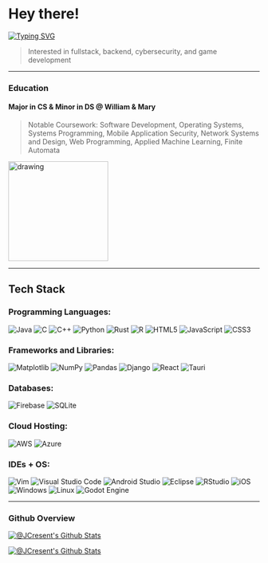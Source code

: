 # Hey there!
<!-- Welcome to my page, my name is Justin Cresent -->
[![Typing SVG](https://readme-typing-svg.demolab.com?font=Tiny5&size=24&duration=6000&pause=2000&color=F6F7B6&random=false&width=600&height=40&lines=Welcome+to+my+page%2C+my+name+is+Justin+Cresent)](https://git.io/typing-svg)
> Interested in fullstack, backend, cybersecurity, and game development
---
### Education
#### Major in CS & Minor in DS @ William & Mary
> Notable Coursework: Software Development, Operating Systems, Systems Programming, Mobile Application Security, Network Systems and Design, Web Programming, Applied Machine Learning, Finite Automata  
<img src="https://1000logos.net/wp-content/uploads/2021/07/William-and-Mary-Tribe-logo.png" alt="drawing" width="200"/>

---  
## Tech Stack

### Programming Languages:  
![Java](https://img.shields.io/badge/java-%23ED8B00.svg?style=for-the-badge&logo=openjdk&logoColor=white) ![C](https://img.shields.io/badge/c-%2300599C.svg?style=for-the-badge&logo=c&logoColor=white) ![C++](https://img.shields.io/badge/c++-%2300599C.svg?style=for-the-badge&logo=c%2B%2B&logoColor=white) ![Python](https://img.shields.io/badge/python-3670A0?style=for-the-badge&logo=python&logoColor=ffdd54) ![Rust](https://img.shields.io/badge/rust-%23000000.svg?style=for-the-badge&logo=rust&logoColor=white) ![R](https://img.shields.io/badge/r-%23276DC3.svg?style=for-the-badge&logo=r&logoColor=white) ![HTML5](https://img.shields.io/badge/html5-%23E34F26.svg?style=for-the-badge&logo=html5&logoColor=white) ![JavaScript](https://img.shields.io/badge/javascript-%23323330.svg?style=for-the-badge&logo=javascript&logoColor=%23F7DF1E) ![CSS3](https://img.shields.io/badge/css3-%231572B6.svg?style=for-the-badge&logo=css3&logoColor=white)

### Frameworks and Libraries:  
![Matplotlib](https://img.shields.io/badge/Matplotlib-%23ffffff.svg?style=for-the-badge&logo=Matplotlib&logoColor=black) ![NumPy](https://img.shields.io/badge/numpy-%23013243.svg?style=for-the-badge&logo=numpy&logoColor=white) ![Pandas](https://img.shields.io/badge/pandas-%23150458.svg?style=for-the-badge&logo=pandas&logoColor=white)
![Django](https://img.shields.io/badge/django-%23092E20.svg?style=for-the-badge&logo=django&logoColor=white) ![React](https://img.shields.io/badge/react-%2320232a.svg?style=for-the-badge&logo=react&logoColor=%2361DAFB) ![Tauri](https://img.shields.io/badge/tauri-%2324C8DB.svg?style=for-the-badge&logo=tauri&logoColor=%23FFFFFF)

### Databases:
![Firebase](https://img.shields.io/badge/firebase-a08021?style=for-the-badge&logo=firebase&logoColor=ffcd34) ![SQLite](https://img.shields.io/badge/sqlite-%2307405e.svg?style=for-the-badge&logo=sqlite&logoColor=white)

### Cloud Hosting:
![AWS](https://img.shields.io/badge/AWS-%23FF9900.svg?style=for-the-badge&logo=amazon-aws&logoColor=white) ![Azure](https://img.shields.io/badge/azure-%230072C6.svg?style=for-the-badge&logo=microsoftazure&logoColor=white)

### IDEs + OS:
 ![Vim](https://img.shields.io/badge/VIM-%2311AB00.svg?style=for-the-badge&logo=vim&logoColor=white) ![Visual Studio Code](https://img.shields.io/badge/Visual%20Studio%20Code-0078d7.svg?style=for-the-badge&logo=visual-studio-code&logoColor=white) ![Android Studio](https://img.shields.io/badge/Android%20Studio-3DDC84.svg?style=for-the-badge&logo=android-studio&logoColor=white) ![Eclipse](https://img.shields.io/badge/Eclipse-FE7A16.svg?style=for-the-badge&logo=Eclipse&logoColor=white) ![RStudio](https://img.shields.io/badge/RStudio-4285F4?style=for-the-badge&logo=rstudio&logoColor=white) ![iOS](https://img.shields.io/badge/iOS-000000?style=for-the-badge&logo=ios&logoColor=white)  ![Windows](https://img.shields.io/badge/Windows-0078D6?style=for-the-badge&logo=windows&logoColor=white) ![Linux](https://img.shields.io/badge/Linux-FCC624?style=for-the-badge&logo=linux&logoColor=black) ![Godot Engine](https://img.shields.io/badge/GODOT-%23FFFFFF.svg?style=for-the-badge&logo=godot-engine) 
 
---
### Github Overview
[![@JCresent's Github Stats](https://github-profile-summary-cards.vercel.app/api/cards/profile-details?username=JCresent&theme=monokai)](https://github.com/JCresent)   

[![@JCresent's Github Stats](http://github-profile-summary-cards.vercel.app/api/cards/repos-per-language?username=JCresent&theme=monokai&exclude=Jupyter%20Notebook)](https://github.com/JCresent)

